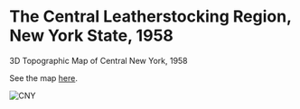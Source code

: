 # The Central Leatherstocking Region, New York State, 1958
3D Topographic Map of Central New York, 1958

See the map [here](https://jebowe3.github.io/binghamton-1958-3d/).

![CNY](binghamton.gif)
